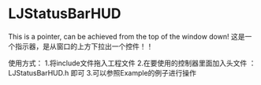 LJStatusBarHUD
==============

This is a pointer, can be achieved from the top of the window down!
这是一个指示器，是从窗口的上方下拉出一个控件！！

使用方式：
1.将include文件拖入工程文件
2.在要使用的控制器里面加入头文件 ：LJStatusBarHUD.h 即可
3.可以参照Example的例子进行操作

